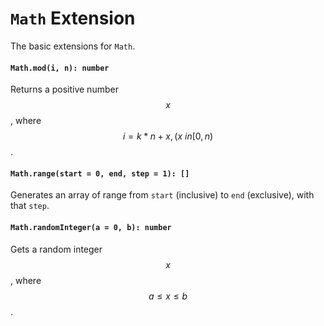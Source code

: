 <a name="math"></a>
# `Math` Extension
The basic extensions for `Math`.

#### `Math.mod(i, n): number`
Returns a positive number $$x$$, where $$i = k * n + x, (x\ in [0, n)$$.
#### `Math.range(start = 0, end, step = 1): []`
Generates an array of range from `start` (inclusive) to `end` (exclusive), with that `step`.
#### `Math.randomInteger(a = 0, b): number`
Gets a random integer $$x$$, where $$ a \leq x \leq b $$.

<!--[Back to top](#math)-->
